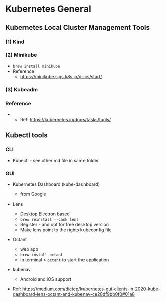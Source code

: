 # Kubernetes General

## Kubernetes Local Cluster Management Tools

### (1) Kind

### (2) Minikube

* `brew install minikube`
*  Reference
   *  https://minikube.sigs.k8s.io/docs/start/

### (3) Kubeadm

### Reference

* * Ref: https://kubernetes.io/docs/tasks/tools/

## Kubectl tools

### CLI

* Kubectl - see other md file in same folder

### GUI

* Kubernetes Dashboard (kube-dashboard)
  * from Google
* Lens
  * Desktop Electron based
  * `brew reinstall --cask lens`
  * Register - and opt for free desktop version
  * Make lens point to the rights kubeconfig file
* Octant
  * web app
  * `brew install octant`
  * In terminal > `octant` to start the application
* kubenav
  * Android and iOS support
  
* Ref: https://medium.com/dictcp/kubernetes-gui-clients-in-2020-kube-dashboard-lens-octant-and-kubenav-ce28df9bb0f0#01a8